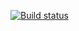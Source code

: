 
[![Build status](https://ci.appveyor.com/api/projects/status/t05bwkwu5o6hqtrq?svg=true)](https://ci.appveyor.com/project/Sm1le63/aqa-code-homework-5-1-rslp9)